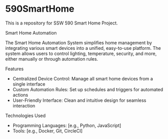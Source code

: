 # 590SmartHome
This is a repository for SSW 590 Smart Home Project.

Smart Home Automation

The Smart Home Automation System simplifies home management by integrating various smart devices into a unified, easy-to-use platform. The system allows users to control lighting, temperature, security, and more, either manually or through automation rules.

Features
- Centralized Device Control: Manage all smart home devices from a single interface
- Custom Automation Rules: Set up schedules and triggers for automated actions
- User-Friendly Interface: Clean and intuitive design for seamless interaction

Technologies Used
- Programming Languages: [e.g., Python, JavaScript]
- Tools: [e.g., Docker, Git, CircleCI]
